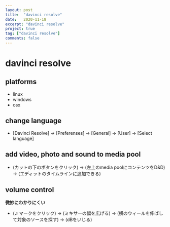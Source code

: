 ```yaml
---
layout: post
title:  "davinci resolve"
date:   2020-11-18
excerpt: "davinci resolve"
project: true
tag: ["davinci resolve"]
comments: false
---
```


# davinci resolve

## platforms
 - linux
 - windows
 - osx

## change language
 - [Davinci Resolve] -> [Preferenses] -> [General] -> [User] -> [Select language]

## add video, photo and sound to media pool
 - (カットの下のボタンをクリック) -> (左上のmedia poolにコンテンツをD&D) -> (エディットのタイムラインに追加できる)

## volume control

**微妙にわかりにくい**  
 - (♬マークをクリック) -> (ミキサーの幅を広げる) -> (横のウィールを伸ばして対象のソースを探す) -> (dBをいじる)

